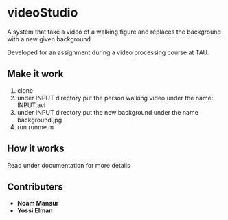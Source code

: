 # videoStudio

A system that take a video of a walking figure and replaces the background with a new given background

Developed for an assignment during a video processing course at TAU.

## Make it work
1. clone
2. under INPUT directory put the person walking video under the name: INPUT.avi
3. under INPUT directory put the new background under the name background.jpg
4. run runme.m



## How it works
Read under documentation for more details

## Contributers
* **Noam Mansur**
* **Yossi Elman**
